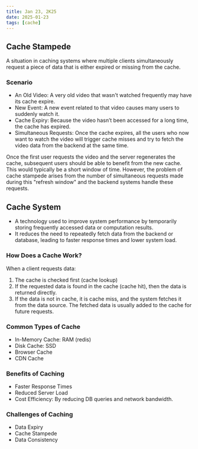 ```yaml
---
title: Jan 23, 2K25
date: 2025-01-23
tags: [cache]
---
```


## Cache Stampede

A situation in caching systems where multiple clients simultaneously request a piece of data that is either expired or missing from the cache.

### Scenario

- An Old Video: A very old video that wasn't watched frequently may have its cache expire.
- New Event: A new event related to that video causes many users to suddenly watch it.
- Cache Expiry: Because the video hasn’t been accessed for a long time, the cache has expired.
- Simultaneous Requests: Once the cache expires, all the users who now want to watch the video will trigger cache misses and try to fetch the video data from the backend at the same time.

Once the first user requests the video and the server regenerates the cache, subsequent users should be able to benefit from the new cache. This would typically be a short window of time. However, the problem of cache stampede arises from the number of simultaneous requests made during this "refresh window" and the backend systems handle these requests.

## Cache System

- A technology used to improve system performance by temporarily storing frequently accessed data or computation results.
- It reduces the need to repeatedly fetch data from the backend or database, leading to faster response times and lower system load.

### How Does a Cache Work?

When a client requests data:
1. The cache is checked first (cache lookup)
2. If the requested data is found in the cache (cache hit), then the data is returned directly.
3. If the data is not in cache, it is cache miss, and the system fetches it from the data source. The fetched data is usually added to the cache for future requests.

### Common Types of Cache

- In-Memory Cache: RAM (redis)
- Disk Cache: SSD
- Browser Cache
- CDN Cache

### Benefits of Caching

- Faster Response Times
- Reduced Server Load
- Cost Efficiency: By reducing DB queries and network bandwidth.

### Challenges of Caching

- Data Expiry
- Cache Stampede
- Data Consistency